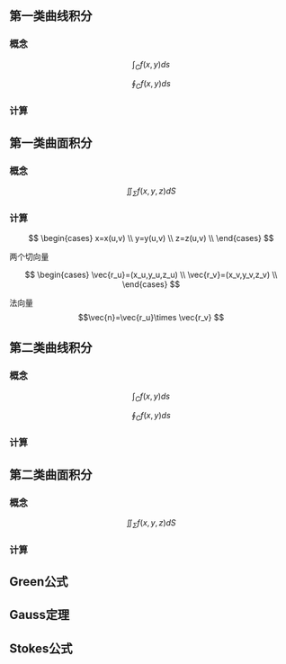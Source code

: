 ## 第一类曲线积分


### 概念

$$\int_C{f(x,y)ds}$$

$$\oint_C{f(x,y)ds}$$
### 计算



## 第一类曲面积分


### 概念

$$\iint_{\Sigma}{f(x,y,z)dS}$$


### 计算

$$
\begin{cases}
x=x(u,v) \\
y=y(u,v) \\ 
z=z(u,v) \\
\end{cases}
$$

两个切向量

$$
\begin{cases}
\vec{r_u}=(x_u,y_u,z_u) \\
\vec{r_v}=(x_v,y_v,z_v) \\ 
\end{cases}
$$

法向量
$$\vec{n}=\vec{r_u}\times \vec{r_v} $$
## 第二类曲线积分

### 概念

$$\int_C{f(x,y)ds}$$

$$\oint_C{f(x,y)ds}$$
### 计算


## 第二类曲面积分

### 概念

$$\iint_{\Sigma}{f(x,y,z)dS}$$


### 计算


## Green公式


## Gauss定理



## Stokes公式


